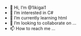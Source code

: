 - 👋 Hi, I’m @1ikigai1
- 👀 I’m interested in C#
- 🌱 I’m currently learning html
- 💞️ I’m looking to collaborate on ...
- 📫 How to reach me ...


